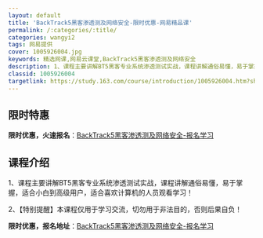 ```yaml
---
layout: default
title: 'BackTrack5黑客渗透测及网络安全-限时优惠-网易精品课'
permalink: /:categories/:title/
categories: wangyi2
tags: 网易提供
cover: 1005926004.jpg
keywords: 精选网课,网易云课堂,BackTrack5黑客渗透测及网络安全
description: 1、课程主要讲解BT5黑客专业系统渗透测试实战，课程讲解通俗易懂，易于掌握，适合小白到高级用户，适合喜欢计算机的人员观看
classid: 1005926004
targetlink: https://study.163.com/course/introduction/1005926004.htm?share=1&shareId=1025206652&utm_campaign=share&utm_medium=iphoneShare&utm_source=&utm_u=1025206652
---
```


## 限时特惠

**限时优惠，火速报名**：[BackTrack5黑客渗透测及网络安全-报名学习](https://study.163.com/course/introduction/1005926004.htm?share=1&shareId=1025206652&utm_campaign=share&utm_medium=iphoneShare&utm_source=&utm_u=1025206652)

## 课程介绍

1、课程主要讲解BT5黑客专业系统渗透测试实战，课程讲解通俗易懂，易于掌握，适合小白到高级用户，适合喜欢计算机的人员观看学习！

2、【特别提醒】本课程仅用于学习交流，切勿用于非法目的，否则后果自负！

**限时优惠，报名地址**：[BackTrack5黑客渗透测及网络安全-报名学习](https://study.163.com/course/introduction/1005926004.htm?share=1&shareId=1025206652&utm_campaign=share&utm_medium=iphoneShare&utm_source=&utm_u=1025206652)

